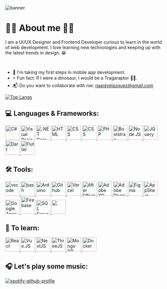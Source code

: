![banner](https://user-images.githubusercontent.com/42756212/188967450-5c5ee2a6-6fa4-4bdd-9240-3f0f231b4349.png)

<h1>🙋‍♂️ About me 🙋‍♂️</h1>

I am a UI/UX Designer and Frontend Developer curious to learn in the world of web development. I love learning new technologies and keeping up with the latest trends in design. 😁

<br>

* 👣 I'm taking my first steps in mobile app development.
* ⚡ Fun fact: If I were a dinosaur, I would be a Tragaraptor 🌮🦖.
* 📬 Do you want to collaborate with me: <a href="https://mail.google.com/mail/u/0/#inbox?compose=new">naaidvelazquez@gmail.com</a>

<!--[![GitHub Streak](https://streak-stats.demolab.com/?user=Naaidrv&theme=dark)](https://git.io/streak-stats)-->
[![Top Langs](https://github-readme-stats.vercel.app/api/top-langs/?username=Naaidrv&layout=compact&theme=cobalt)](https://github.com/Naaidrv/github-readme-stats)

<h2>💻 Languages & Frameworks: </h2>
<p align="left">
<a href="https://learn.microsoft.com/en-us/dotnet/csharp/"><img src="https://user-images.githubusercontent.com/42756212/188987712-ed297250-e455-4a5b-a786-867ffdd98bd2.png" alt="C#" width="45" height="45"/></a>
<a href="https://es.wikipedia.org/wiki/Visual_Basic">
<img src=https://user-images.githubusercontent.com/42756212/188988147-9a4fbd60-7850-4f61-a452-a09f12028474.png alt="Visual Basic" width="45" height="45"/></a>
<a href="https://dotnet.microsoft.com/en-us/learn/dotnet/what-is-dotnet">
<img src="https://cdn.jsdelivr.net/gh/devicons/devicon/icons/dotnetcore/dotnetcore-original.svg" alt=".NET Core" width="45" height="45"/>
</a>
<a href="https://developer.mozilla.org/es/docs/Glossary/HTML5">
<img src="https://cdn.jsdelivr.net/gh/devicons/devicon/icons/html5/html5-original.svg" alt="HTML" width="45" height="45"/>
</a>
<a href="https://developer.mozilla.org/es/docs/Web/CSS">
<img src="https://cdn.jsdelivr.net/gh/devicons/devicon/icons/css3/css3-original.svg" alt="CSS" width="45" height="45"/>
</a>
<a href="https://developer.mozilla.org/es/docs/Web/JavaScript">
<img src="https://cdn.jsdelivr.net/gh/devicons/devicon/icons/javascript/javascript-plain.svg" alt="CSS" width="45" height="45"/>
</a>
<a href="https://www.php.net/docs.php">
<img src="https://cdn.jsdelivr.net/gh/devicons/devicon/icons/php/php-original.svg" alt="PHP" width="45" height="45"/>
</a>
<a href="https://getbootstrap.com/">
<img src="https://cdn.jsdelivr.net/gh/devicons/devicon/icons/bootstrap/bootstrap-original.svg" alt="Bootstrap" width="45" height="45"/>
</a>
<a href="https://nodejs.org/es/about/">
<img src="https://cdn.jsdelivr.net/gh/devicons/devicon/icons/nodejs/nodejs-plain-wordmark.svg" alt="Node JS" width="45" height="45"/>
</a>
<a href="https://jquery.com/">
<img src="https://cdn.jsdelivr.net/gh/devicons/devicon/icons/jquery/jquery-plain-wordmark.svg" alt="JQuery" width="45" height="45"/>
</a>
<a href="https://dart.dev/">
<img src="https://cdn.jsdelivr.net/gh/devicons/devicon/icons/dart/dart-original.svg" alt="Dart" width="45" height="45"/>
</a>
<a href="https://flutter.dev/">
<img src="https://cdn.jsdelivr.net/gh/devicons/devicon/icons/flutter/flutter-original.svg" alt="Flutter" width="45" height="45"/>
</a>
</p>

<h2>🛠 Tools: </h2>
<p align="left">
<a href="https://code.visualstudio.com/">
<img src="https://cdn.jsdelivr.net/gh/devicons/devicon/icons/vscode/vscode-original.svg" alt="vscode" width="45" height="45"/>
</a>
<a href="https://es.wikipedia.org/wiki/Bash">
<img src="https://cdn.jsdelivr.net/gh/devicons/devicon/icons/bash/bash-original.svg" alt="bash" width="45" height="45"/>
</a>
<a href="https://www.arduino.cc/">
<img src="https://cdn.jsdelivr.net/gh/devicons/devicon/icons/arduino/arduino-original-wordmark.svg" alt="Arduino" width="45" height="45"/>
</a>
<a href="https://docs.github.com/es">
<img src="https://user-images.githubusercontent.com/42756212/192025686-568b3257-f653-40da-a0f3-1b872fabb551.png" alt="Github" width="45" height="45"/>  
</a>
<a href="https://vercel.com/">
<img src="https://user-images.githubusercontent.com/42756212/193125447-ae3fe391-5088-4ef3-99eb-60d6c6fc4bc9.png" alt="Vercel" width="45" height="45"/>
</a>
<a href="https://www.adobe.com/mx/products/aftereffects.html">
<img src="https://user-images.githubusercontent.com/42756212/188987078-d3398c9a-547b-4cae-aade-d782962c8547.png" alt="After Effects" width="45" height="45"/>
</a>
<a href="https://www.adobe.com/mx/products/xd.html">
<img src="https://user-images.githubusercontent.com/42756212/188986881-499479fc-ab6a-4454-9d51-2b376ddf33d6.png" alt="Adobe XD" width="45" height="45"/>
</a>
<a href="https://www.adobe.com/mx/products/photoshop.html">
<img src="https://user-images.githubusercontent.com/42756212/188986413-16324661-3e7b-4c9d-9c6b-a967870e16e6.png" alt="Adobe Photoshop" width="45" height="45"/>
</a>
<a href="https://www.figma.com/">
<img src="https://cdn.jsdelivr.net/gh/devicons/devicon/icons/figma/figma-original.svg" alt="Figma" width="45" height="45"/>
</a>
<a href="https://about.appsheet.com/home/">
<img src="https://user-images.githubusercontent.com/42756212/191321054-9cb370e2-82e1-4da6-b38c-e04843f417f4.png" alt="AppSheet" width="45" height="45"/>
</a>
<a href="https://developers.google.com/apps-script">
<img src="https://user-images.githubusercontent.com/42756212/191319306-85627975-4a9d-4290-b5c2-06ec60a67770.png" alt="Google Apps Script" width="45" height="45"/>
</a>
<a href="https://firebase.google.com/?hl=es">
<img src="https://user-images.githubusercontent.com/42756212/188992124-4e2ec695-9e07-4ae2-a340-d7a913705256.png" alt="Firebase" width="45" height="55"/>
</a>
<a href="https://www.microsoft.com/es-mx/sql-server/sql-server-2019">
<img src="https://user-images.githubusercontent.com/42756212/188989570-71e26ee1-2f87-43f2-af1f-4f02448b94d4.png" alt="SQL Server" width="45" height="45"/>
</a>
<a href="https://www.mysql.com/">
<img src="https://cdn.jsdelivr.net/gh/devicons/devicon/icons/mysql/mysql-original-wordmark.svg" width="45" height="45"/>
</a>
</p>

<h2>🧐 To learn: </h2>
<p align="left">
<a href="https://es.reactjs.org/">
<img src="https://cdn.jsdelivr.net/gh/devicons/devicon/icons/react/react-original-wordmark.svg" alt="React" width="45" height="45"/>
</a>
<a href="https://vuejs.org/">
<img src="https://cdn.jsdelivr.net/gh/devicons/devicon/icons/vuejs/vuejs-original.svg" alt="Vue.JS" width="45" height="45"/>
</a>
<a href="https://nextjs.org/">
<img src="https://cdn.jsdelivr.net/gh/devicons/devicon/icons/nextjs/nextjs-original-wordmark.svg" alt="NextJS" width="45" height="45"/>
</a>
<a href="https://threejs.org/">
<img src="https://cdn.jsdelivr.net/gh/devicons/devicon/icons/threejs/threejs-original-wordmark.svg" alt="ThreeJS" width="45" height="45"/>
</a>
<a href="https://www.mongodb.com/">
<img src="https://cdn.jsdelivr.net/gh/devicons/devicon/icons/mongodb/mongodb-original-wordmark.svg" alt="Mongo DB" width="45" height="45"/>
</a>
<a href="https://www.docker.com/">
<img src="https://cdn.jsdelivr.net/gh/devicons/devicon/icons/docker/docker-plain-wordmark.svg" alt="Docker" width="45" height="45"/>
</a>
</p>

<h2>🎧 Let's play some music: </h2>

[![spotify-github-profile](https://spotify-github-profile.vercel.app/api/view?uid=22ecvxjvqabd4qazwz36ytnfa&cover_image=true&theme=novatorem&bar_color=53b14f&bar_color_cover=true)](https://github.com/kittinan/spotify-github-profile)

<!-- Novatorem theme
[![spotify-github-profile](https://spotify-github-profile.vercel.app/api/view?uid=22ecvxjvqabd4qazwz36ytnfa&cover_image=true&theme=natemoo-re&bar_color=53b14f&bar_color_cover=true)](https://github.com/kittinan/spotify-github-profile)
# Heey! 😄

### Estoy aprendiendo algo nuevo ... 💻

**Naaidrv/Naaidrv** is a ✨ _special_ ✨ repository because its `README.md` (this file) appears on your GitHub profile.

Here are some ideas to get you started:

- 🔭 I’m currently working on ...
- 🌱 I’m currently learning ...
- 👯 I’m looking to collaborate on ...
- 🤔 I’m looking for help with ...
- 💬 Ask me about ...
- 📫 How to reach me: ...
- 😄 Pronouns: ...
- ⚡ Fun fact: ...
-->
